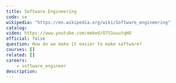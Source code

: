 ```yaml
---
title: Software Engineering
code: se
wikipedia: "https://en.wikipedia.org/wiki/Software_engineering"
catalog: 
video: https://www.youtube.com/embed/O753uuutqH8
official: false
question: How do we make it easier to make software?
courses: []
related: []
careers:
    - software_engineer
description: 
---
```


